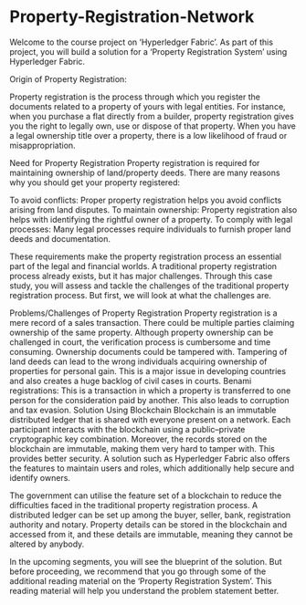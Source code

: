 # Property-Registration-Network

Welcome to the course project on ‘Hyperledger Fabric’. As part of this project, you will build a solution for a ‘Property Registration System’ using Hyperledger Fabric.

Origin of Property Registration:

Property registration is the process through which you register the documents related to a property of yours with legal entities. For instance, when you purchase a flat directly from a builder, property registration gives you the right to legally own, use or dispose of that property. When you have a legal ownership title over a property, there is a low likelihood of fraud or misappropriation.

Need for Property Registration
Property registration is required for maintaining ownership of land/property deeds. There are many reasons why you should get your property registered:

To avoid conflicts: Proper property registration helps you avoid conflicts arising from land disputes.
To maintain ownership: Property registration also helps with identifying the rightful owner of a property.
To comply with legal processes: Many legal processes require individuals to furnish proper land deeds and documentation.

These requirements make the property registration process an essential part of the legal and financial worlds. A traditional property registration process already exists, but it has major challenges. Through this case study, you will assess and tackle the challenges of the traditional property registration process. But first, we will look at what the challenges are.

Problems/Challenges of Property Registration
Property registration is a mere record of a sales transaction.
There could be multiple parties claiming ownership of the same property.
Although property ownership can be challenged in court, the verification process is cumbersome and time consuming.
Ownership documents could be tampered with.
Tampering of land deeds can lead to the wrong individuals acquiring ownership of properties for personal gain. This is a major issue in developing countries and also creates a huge backlog of civil cases in courts.
Benami registrations: This is a transaction in which a property is transferred to one person for the consideration paid by another. This also leads to corruption and tax evasion.
Solution Using Blockchain
Blockchain is an immutable distributed ledger that is shared with everyone present on a network. Each participant interacts with the blockchain using a public–private cryptographic key combination. Moreover, the records stored on the blockchain are immutable, making them very hard to tamper with. This provides better security. A solution such as Hyperledger Fabric also offers the features to maintain users and roles, which additionally help secure and identify owners.

The government can utilise the feature set of a blockchain to reduce the difficulties faced in the traditional property registration process. A distributed ledger can be set up among the buyer, seller, bank, registration authority and notary. Property details can be stored in the blockchain and accessed from it, and these details are immutable, meaning they cannot be altered by anybody.

In the upcoming segments, you will see the blueprint of the solution. But before proceeding, we recommend that you go through some of the additional reading material on the ‘Property Registration System’. This reading material will help you understand the problem statement better.
